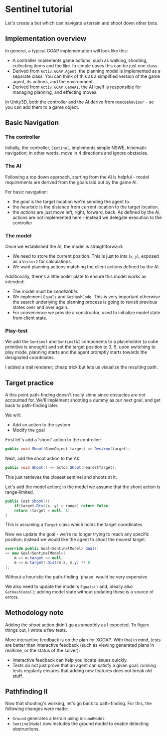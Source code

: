 # Sentinel tutorial

Let's create a bot which can navigate a terrain and shoot down other bots.

## Implementation overview

In general, a typical GOAP implementation will look like this:

- A controller implements game actions; such as walking, shooting, collecting items and the like. In simple cases this can be just one class.
- Derived from `Activ.GOAP.Agent`, the planning model is implemented as a separate class. You can think of this as a simplified version of the game agent, its actions, and the environment.
- Derived from `Activ.GOAP.GameAI`, the AI itself is responsible for managing planning, and effecting moves.

In Unity3D, both the controller and the AI derive from `MonoBehaviour` - so you can add them to a game object.

## Basic Navigation

### The controller

Initially, the controller, `Sentinel`, implements simple NSWE, kinematic navigation; in other words, move in 4 directions and ignore obstacles.

### The AI

Following a top down approach, starting from the AI is helpful - model requirements are derived from the goals laid out by the game AI.

For basic navigation:
- the *goal* is the target location we're sending the agent to.
- the *heuristic* is the distance from current location to the target location.
- the *actions* are just move left, right, forward, back. As defined by the AI, actions are not implemented here - instead we delegate execution to the controller

### The model

Once we established the AI, the model is straightforward:

- We need to store the current position. This is just to ints (`x`, `y`), exposed as a `Vector2` for calculations.
- We want planning actions matching the client actions defined by the AI.

Additionally, there's a little boiler plate to ensure this model works as intended:

- The model must be *serializable*.
- We implement `Equals` and `GetHashCode`. This is very important otherwise the search underlying the planning process is going to revisit previous states over and over again.
- For convenience we provide a constructor, used to initialize model state from client state.

### Play-test

We add the `Sentinel` and `SentinelAI` components to a placeholder (a cube primitive is enough!) and set the target position to 3, 5; upon switching to play mode, planning starts and the agent promptly starts towards the designated coordinates.

I added a trail renderer; cheap trick but lets us visualize the resulting path.

## Target practice

A this point path-finding doesn't really shine since obstacles are not accounted for. We'll implement shooting a dummy as our next goal, and get back to path-finding later.

We will:
- Add an action to the system
- Modify the goal

First let's add a 'shoot' action to the controller:

```cs
public void Shoot(GameObject target) => Destroy(target);
```

Next, add the shoot action to the AI:

```cs
public void Shoot() => actor.Shoot(nearestTarget);
```

This just retrieves the closest sentinel and shoots at it.

Let's add the model action; in the model we assume that the shoot action is range-limited.

```cs
public Cost Shoot(){
    if(target.Dist(x, y) > range) return false;
    return (target = null, 1);
}
```

This is assuming a `Target` class which holds the target coordinates.

Now we update the goal - we're no longer trying to reach any specific position; instead we would like the agent to shoot the nearest target.

```cs
override public Goal<SentinelModel> Goal()
=> new Goal<SentinelModel>(
    m => m.target == null,
    m => m.target?.Dist(m.x, m.y) ?? 0
);
```

Without a heuristic the path-finding 'phase' would be very expensive.

We also need to update the model's `Equals()` and, ideally also `GetHashCode()`; adding model state without updating these is a source of errors.

## Methodology note

Adding the *shoot* action didn't go as smoothly as I expected. To figure things out, I wrote a few tests.

More interactive feedback is on the plan for XGOAP. With that in mind, tests are better than interactive feedback (such as viewing generated plans in realtime, or the status of the solver):

- Interactive feedback can help you locate issues quickly.
- Tests do not just prove that an agent can satisfy a given goal; running tests regularly ensures that adding new features does not break old stuff.

## Pathfinding II

Now that shooting's working, let's go back to path-finding.
For this, the following changes were made:

- `Ground` generates a terrain using `GroundModel`.
- `SentinelModel` now includes the ground model to enable detecting obstructions.
